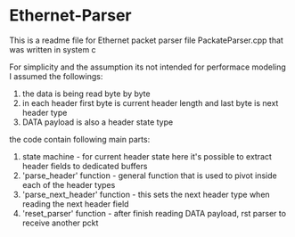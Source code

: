 # Ethernet-Parser
This is a readme file for Ethernet packet parser file PackateParser.cpp
that was written in system c

For simplicity and the assumption its not intended for performace modeling
I assumed the followings:
  1. the data is being read byte by byte
  2. in each header first byte is current header length and last byte is next header type
  3. DATA payload is also a header state type

the code contain following main parts:
  1. state machine - for current header state
     here it's possible to extract header fields to dedicated buffers 
  3. 'parse_header' function - general function that is used to pivot inside each of the header types
  4. 'parse_next_header' function - this sets the next header type when reading the next header field
  5. 'reset_parser' function - after finish reading DATA payload, rst parser to receive another pckt

